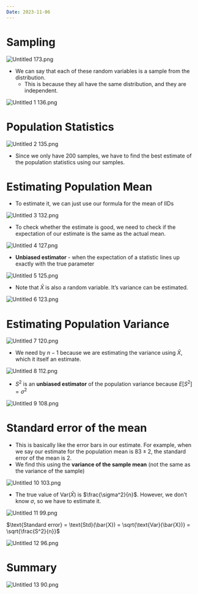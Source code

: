 ```yaml
---
Date: 2023-11-06
---
```

# Sampling

![Untitled 173.png](../../attachments/Untitled%20173.png)

- We can say that each of these random variables is a sample from the distribution.
    - This is because they all have the same distribution, and they are independent.

![Untitled 1 136.png](../../attachments/Untitled%201%20136.png)

# Population Statistics

![Untitled 2 135.png](../../attachments/Untitled%202%20135.png)

- Since we only have 200 samples, we have to find the best estimate of the population statistics using our samples.

# Estimating Population Mean

- To estimate it, we can just use our formula for the mean of IIDs

![Untitled 3 132.png](../../attachments/Untitled%203%20132.png)

- To check whether the estimate is good, we need to check if the expectation of our estimate is the same as the actual mean.

![Untitled 4 127.png](../../attachments/Untitled%204%20127.png)

- **Unbiased estimator** - when the expectation of a statistic lines up exactly with the true parameter

![Untitled 5 125.png](../../attachments/Untitled%205%20125.png)

- Note that $\bar{X}$﻿ is also a random variable. It’s variance can be estimated.

![Untitled 6 123.png](../../attachments/Untitled%206%20123.png)

# Estimating Population Variance

![Untitled 7 120.png](../../attachments/Untitled%207%20120.png)

- We need by $n-1$﻿ because we are estimating the variance using $\bar{X}$﻿, which it itself an estimate.

![Untitled 8 112.png](../../attachments/Untitled%208%20112.png)

- $S^2$﻿ is an **unbiased estimator** of the population variance because $E[S^2] = \sigma^2$﻿

![Untitled 9 108.png](../../attachments/Untitled%209%20108.png)

# Standard error of the mean

- This is basically like the error bars in our estimate. For example, when we say our estimate for the population mean is $83 \pm 2$﻿, the standard error of the mean is $2$﻿.
- We find this using the **variance of the sample mean** (not the same as the variance of the sample)

![Untitled 10 103.png](../../attachments/Untitled%2010%20103.png)

- The true value of $\text{Var}(\bar{X})$﻿ is $\frac{\sigma^2}{n}$﻿. However, we don’t know $\sigma$﻿, so we have to estimate it.

![Untitled 11 99.png](../../attachments/Untitled%2011%2099.png)

$\text{Standard error} = \text{Std}(\bar{X}) = \sqrt{\text{Var}(\bar{X})} = \sqrt{\frac{S^2}{n}}$

![Untitled 12 96.png](../../attachments/Untitled%2012%2096.png)

# Summary

![Untitled 13 90.png](../../attachments/Untitled%2013%2090.png)